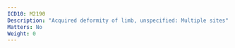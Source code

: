 ```yaml
---
ICD10: M2190
Description: "Acquired deformity of limb, unspecified: Multiple sites"
Matters: No
Weight: 0
---
```


